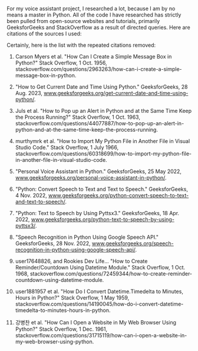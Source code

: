 For my voice assistant project, I researched a lot, because I am by no means a master in Python. All of the code I have researched has strictly been pulled from open-source websites and tutorials, primarily GeeksforGeeks and StackOverflow as a result of directed queries. Here are citations of the sources I used:

Certainly, here is the list with the repeated citations removed:

1. Carson Myers et al. "How Can I Create a Simple Message Box in Python?" Stack Overflow, 1 Oct. 1956, stackoverflow.com/questions/2963263/how-can-i-create-a-simple-message-box-in-python.

2. "How to Get Current Date and Time Using Python." GeeksforGeeks, 28 Aug. 2023, www.geeksforgeeks.org/get-current-date-and-time-using-python/.

3. Juls et al. "How to Pop up an Alert in Python and at the Same Time Keep the Process Running?" Stack Overflow, 1 Oct. 1963, stackoverflow.com/questions/44077887/how-to-pop-up-an-alert-in-python-and-at-the-same-time-keep-the-process-running.

4. murthymrk et al. "How to Import My Python File in Another File in Visual Studio Code." Stack Overflow, 1 July 1966, stackoverflow.com/questions/60318699/how-to-import-my-python-file-in-another-file-in-visual-studio-code.

5. "Personal Voice Assistant in Python." GeeksforGeeks, 25 May 2022, www.geeksforgeeks.org/personal-voice-assistant-in-python/.

6. "Python: Convert Speech to Text and Text to Speech." GeeksforGeeks, 4 Nov. 2022, www.geeksforgeeks.org/python-convert-speech-to-text-and-text-to-speech/.

7. "Python: Text to Speech by Using Pyttsx3." GeeksforGeeks, 18 Apr. 2022, www.geeksforgeeks.org/python-text-to-speech-by-using-pyttsx3/.

8. "Speech Recognition in Python Using Google Speech API." GeeksforGeeks, 28 Nov. 2022, www.geeksforgeeks.org/speech-recognition-in-python-using-google-speech-api/.

9. user17648826, and Rookies Dev Life... "How to Create Reminder/Countdown Using Datetime Module." Stack Overflow, 1 Oct. 1968, stackoverflow.com/questions/72459344/how-to-create-reminder-countdown-using-datetime-module.

10. user1881957 et al. "How Do I Convert Datetime.Timedelta to Minutes, Hours in Python?" Stack Overflow, 1 May 1959, stackoverflow.com/questions/14190045/how-do-i-convert-datetime-timedelta-to-minutes-hours-in-python.

11. 강병찬 et al. "How Can I Open a Website in My Web Browser Using Python?" Stack Overflow, 1 Dec. 1961, stackoverflow.com/questions/31715119/how-can-i-open-a-website-in-my-web-browser-using-python.

